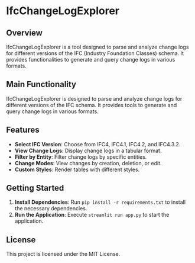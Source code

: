 # IfcChangeLogExplorer

## Overview
IfcChangeLogExplorer is a tool designed to parse and analyze change logs for different versions of the IFC (Industry Foundation Classes) schema. It provides functionalities to generate and query change logs in various formats.

## Main Functionality
IfcChangeLogExplorer is designed to parse and analyze change logs for different versions of the IFC schema. It provides tools to generate and query change logs in various formats.

## Features
- **Select IFC Version**: Choose from IFC4, IFC4.1, IFC4.2, and IFC4.3.2.
- **View Change Logs**: Display change logs in a tabular format.
- **Filter by Entity**: Filter change logs by specific entities.
- **Change Modes**: View changes by creation, deletion, or edit.
- **Custom Styles**: Render tables with different styles.

## Getting Started
1. **Install Dependencies**: Run `pip install -r requirements.txt` to install the necessary dependencies.
2. **Run the Application**: Execute `streamlit run app.py` to start the application.



## License
This project is licensed under the MIT License.
